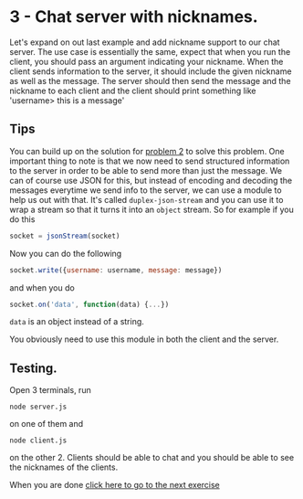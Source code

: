 # 3 - Chat server with nicknames.

Let's expand on out last example and add nickname support to our chat server. The use case is essentially the same, expect
that when you run the client, you should pass an argument indicating your nickname. When the client sends information to
the server, it should include the given nickname as well as the message. The server should then send the message and the
nickname to each client and the client should print something like 'username> this is a message'

## Tips

You can build up on the solution for [problem 2](02.html) to solve this problem. One important thing to note is that we now need to send
structured information to the server in order to be able to send more than just the message. We can of course use JSON for
this, but instead of encoding and decoding the messages everytime we send info to the server, we can use a module to help
us out with that. It's called `duplex-json-stream` and you can use it to wrap a stream so that it turns it into an `object`
stream. So for example if you do this

```js
socket = jsonStream(socket)
```
Now you can do the following

```js
socket.write({username: username, message: message})
```

and when you do
```js
socket.on('data', function(data) {...})
```
`data` is an object instead of a string.

You obviously need to use this module in both the client and the server.

## Testing.

Open 3 terminals, run

```
node server.js
```
on one of them and
```
node client.js
```
on the other 2. Clients should be able to chat and you should be able to see the nicknames of the clients.

When you are done [click here to go to the next exercise](04.html)
